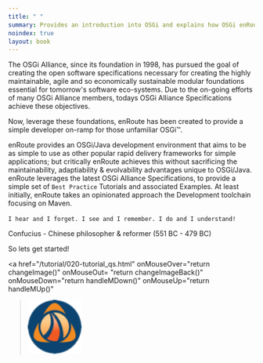 ```yaml
---
title: " "  
summary: Provides an introduction into OSGi and explains how OSGi enRoute uses OSGi
noindex: true
layout: book
---
```


The OSGi Alliance, since its foundation in 1998, has pursued the goal of creating the open software specifications necessary for creating the highly maintainable, agile and so economically sustainable modular foundations essential for tomorrow's software eco-systems. Due to the on-going efforts of many OSGi Alliance members, todays OSGi Alliance Specifications achieve these objectives.

Now, leverage these foundations, enRoute has been created to provide a simple developer on-ramp for those unfamiliar OSGi™. 

enRoute provides an OSGi/Java development environment that aims to be as simple to use as other popular rapid delivery frameworks for simple applications; but critically enRoute achieves this without sacrificing the maintainability, adaptiability & evolvability advantages unique to OSGi/Java. enRoute leverages the latest OSGi Alliance Specifications, to provide a simple set of `Best Practice` Tutorials and associated Examples. At least initially, enRoute takes an opinionated approach the Development toolchain focusing on Maven.

`I hear and I forget. I see and I remember. I do and I understand!` 

Confucius - Chinese philosopher & reformer (551 BC - 479 BC)

So lets get started!
 
<a href="/tutorial/020-tutorial_qs.html" 
onMouseOver="return changeImage()"
onMouseOut= "return changeImageBack()"
onMouseDown="return handleMDown()"
onMouseUp="return handleMUp()"
><img
name="jsbutton" src="enroute-logo-64.png" width="110" height="110" border="0"
alt="javascript button"></a>
 
<script language="JavaScript">
 
upImage = new Image();
upImage.src = "enroute-logo-64.png";
downImage = new Image();
downImage.src = "enroute-logo-64.png"
normalImage = new Image();
normalImage.src = "enroute-logo-64.png";
 
function changeImage()
{
  document.images["jsbutton"].src= upImage.src;
  return true;
}
function changeImageBack()
{
   document.images["jsbutton"].src = normalImage.src;
   return true;
}
function handleMDown()
{
 document.images["jsbutton"].src = downImage.src;
 return true;
}
function handleMUp()
{
 changeImage();
 return true;
}
</script>


